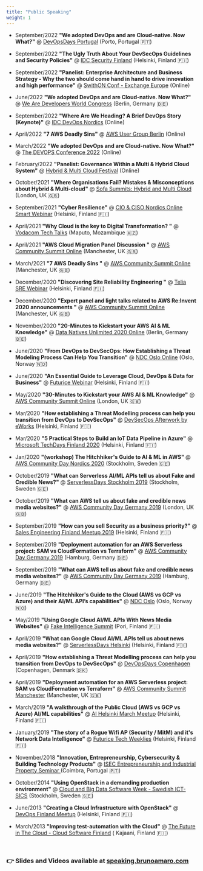 ```yaml
---
title: "Public Speaking"
weight: 1
---
```


<style type = "text/css">
.markdown ul { text-align: left !important; margin-left: 0 !important }
</style>


* September/2022 **"We adopted DevOps and are Cloud-native. Now What?"** @ <a href="xx" target="_blank">DevOpsDays Portugal</a> (Porto, Portugal 🇵🇹)

* September/2022 **"The Ugly Truth About Your DevSecOps Guidelines and Security Policies"** @ <a href="https://speaking.brunoamaro.com/9Ip0OM/the-ugly-truth-about-your-devsecops-guidelines-and-security-policies" target="_blank">IDC Security Finland</a> (Helsinki, Finland  🇫🇮)

* September/2022 **"Panelist: Enterprise Architecture and Business Strategy - Why the two should come hand in hand to drive innovation and high performance"** @ <a href="https://www.switchonconf.com/exchange-europe" target="_blank">SwithON Conf - Exchange Europe</a> (Online)

* June/2022 **"We adopted DevOps and are Cloud-native. Now What?"** @ <a href="https://www.wearedevelopers.com/world-congress#/" target="_blank">We Are Developers World Congress</a> (Berlin, Germany 🇩🇪)

* September/2022 **"Where Are We Heading? A Brief DevOps Story (Keynote)"** @ <a href="https://speaking.brunoamaro.com/o5zqhu/where-are-we-heading-a-brief-devops-story" target="_blank">IDC DevOps Nordics</a> (Online)

* April/2022 **"7 AWS Deadly Sins"** @ <a href="https://www.meetup.com/berlinawsug/events/284632298/" target="_blank">AWS User Group Berlin</a> (Online)

* March/2022 **"We adopted DevOps and are Cloud-native. Now What?"** @ <a href="https://speaking.brunoamaro.com/TJrjZI/we-adopted-devops-and-are-cloud-native-now-what" target="_blank">The DEVOPS Conference 2022</a> (Online)

* February/2022 **"Panelist: Governance Within a Multi & Hybrid Cloud System"** @ <a href="https://deskflix.computing.co.uk/ctgdeskflix/en/page/cloud" target="_blank">Hybrid & Multi Cloud Festival</a> (Online)

* October/2021 **"Where Organisations Fail? Mistakes & Misconceptions about Hybrid & Multi-cloud"** @ <a href="https://speaking.brunoamaro.com/vl6qvF/where-organisations-fail-mistakes-misconceptions-about-hybrid-multi-cloud" target="_blank">Sofa Summits: Hybrid and Multi Cloud</a> (London, UK 🇬🇧)

* September/2021 **"Cyber Resilience"** @ <a href="https://infoteaminternational.co.uk/smart-webinars/cio-ciso-nordics-online-smart-webinar/" target="_blank">CIO & CISO Nordics Online Smart Webinar</a>  (Helsinki, Finland 🇫🇮)

* April/2021 **"Why Cloud is the key to Digital Transformation? "** @ <a href="https://speaking.brunoamaro.com/yEYtMO/why-cloud-is-the-key-to-digital-transformation" target="_blank">Vodacom Tech Talks</a> (Maputo, Mozambique 🇲🇿)

* April/2021 **"AWS Cloud Migration Panel Discussion "** @ <a href="https://www.youtube.com/watch?v=F-iEGGJPAcc" target="_blank">AWS Community Summit Online</a> (Manchester, UK 🇬🇧)

* March/2021 **"7 AWS Deadly Sins "** @ <a href="https://speaking.brunoamaro.com/0RW3xc/7-aws-deadly-sins" target="_blank">AWS Community Summit Online</a> (Manchester, UK 🇬🇧)

* December/2020 **"Discovering Site Reliability Engineering "** @ <a href="https://speaking.brunoamaro.com/Lwa4Q0/discovering-site-reliability-engineering" target="_blank">Telia SRE Webinar</a> (Helsinki, Finland 🇫🇮)

* December/2020 **"Expert panel and light talks related to AWS Re:Invent 2020 announcements "** @ <a href="https://comsum.co.uk/" target="_blank">AWS Community Summit Online</a> (Manchester, UK 🇬🇧)

* November/2020 **"20-Minutes to Kickstart your AWS AI & ML Knowledge"** @ <a href="https://datanatives.io/conference/" target="_blank">Data Natives Unlimited 2020 Online</a> (Berlin, Germany 🇩🇪)

* June/2020 **"From DevOps to DevSecOps: How Establishing a Threat Modeling Process Can Help You Transition"** @ <a href="https://ndcoslo.com/talk/using-security-threat-modelling-to-enable-a-devsecops-culture/" target="_blank">NDC Oslo Online</a> (Oslo, Norway 🇳🇴)

* June/2020 **"An Essential Guide to Leverage Cloud, DevOps & Data for Business"** @ <a href="https://futurice.zoom.us/webinar/register/rec/WN_-g06VorIT32jpuvdH6QxaQ?meetingId=6pNNbIj2r2JOXJHW0UXxC4QOGN7lX6a81yYZ_fQPmBr8lPHY5Hf4ZDyXSlzct8c-&playId=&action=play&_x_zm_rtaid=kbePJPkdQmGvtOm18M64NQ.1592998074290.09b920f8a1e367c9a2b8e5644cb3bfb1&_x_zm_rhtaid=873" target="_blank">Futurice Webinar</a> (Helsinki, Finland 🇫🇮)

* May/2020 **"30-Minutes to Kickstart your AWS AI & ML Knowledge"** @ <a href="https://comsum.co.uk/" target="_blank">AWS Community Summit Online</a> (London, UK 🇬🇧)

* Mar/2020 **"How establishing a Threat Modelling process can help you transition from DevOps to DevSecOps"** @ <a href="https://myework.eworkgroup.com/event/?id=4932" target="_blank">DevSecOps Afterwork by eWorks</a> (Helsinki, Finland 🇫🇮)

* Mar/2020 **"5 Practical Steps to Build an IoT Data Pipeline in Azure"** @ <a href="https://techdaysfi.com/events/what-does-it-mean-to-do-iot-today-in-azure/" target="_blank">Microsoft TechDays Finland 2020</a> (Helsinki, Finland 🇫🇮)

* Jan/2020 **"(workshop) The Hitchhiker's Guide to AI & ML in AWS"** @ <a href="https://awscommunitynordics.org/communityday/" target="_blank">AWS Community Day Nordics 2020</a> (Stockholm, Sweden 🇸🇪)

* October/2019 **"What can Serverless AI/ML APIs tell us about Fake and Credible News?"** @ <a href="https://stockholm.serverlessdays.io" target="_blank">ServerlessDays Stockholm 2019</a> (Stockholm, Sweden 🇸🇪)
* October/2019 **"What can AWS tell us about fake and credible news media websites?"** @ <a href="https://comsum.co.uk/" target="_blank">AWS Community Day Germany 2019</a> (London, UK 🇬🇧)
* September/2019 **"How can you sell Security as a business priority?"** @ <a href="https://www.meetup.com/Sales-Engineering-Finland/events/262574457/" target="_blank">Sales Engineering Finland Meetup 2019</a> (Helsinki, Finland 🇫🇮)
* September/2019 **"Deployment automation for an AWS Serverless project: SAM vs CloudFormation vs Terraform"** @ <a href="https://www.aws-community-day.de/" target="_blank">AWS Community Day Germany 2019</a> (Hamburg, Germany 🇩🇪)
* September/2019 **"What can AWS tell us about fake and credible news media websites?"** @ <a href="https://www.aws-community-day.de/" target="_blank">AWS Community Day Germany 2019</a> (Hamburg, Germany 🇩🇪)
* June/2019 **"The Hitchhiker's Guide to the Cloud (AWS vs GCP vs Azure) and their AI/ML API’s capabilities"** @ <a href="https://ndcoslo.com/talk/the-hitchhikers-guide-to-the-cloud-aws-vs-gcp-vs-azure-and-their-ai-ml-apis-capabilities/" target="_blank">NDC Oslo</a> (Oslo, Norway 🇳🇴)
* May/2019 **"Using Google Cloud AI/ML APIs With News Media Websites"** @ <a href="https://fakeintelligence.fi" target="_blank">Fake Intelligence Summit</a> (Pori, Finland 🇫🇮)
* April/2019 **"What can Google Cloud AI/ML APIs tell us about news media websites?"** @ <a href="https://helsinki.serverlessdays.io/speakers/bruno-amaro/" target="_blank">ServerlessDays Helsinki</a> (Helsinki, Finland 🇫🇮)
* April/2019 **"How establishing a Threat Modelling process can help you transition from DevOps to DevSecOps"** @ <a href="https://www.devopsdays.org/events/2019-copenhagen/speakers/bruno-amaro-almeida/" target="_blank">DevOpsDays Copenhagen</a> (Copenhagen, Denmark 🇩🇰)
* April/2019 **"Deployment automation for an AWS Serverless project: SAM vs CloudFormation vs Terraform"** @ <a href="https://comsum.co.uk/comsum-manchester/" target="_blank">AWS Community Summit Manchester</a> (Manchester, UK 🇬🇧)
* March/2019 **"A walkthrough of the Public Cloud (AWS vs GCP vs Azure) AI/ML capabilities"** @ <a href="http://www.aihelsinki.com/future-event/aihelsinki-25th-session-march-27/" target="_blank">AI Helsinki March Meetup</a> (Helsinki, Finland 🇫🇮)
* January/2019 **"The story of a Rogue Wifi AP (Security / MitM) and it's Network Data Intelligence"** @ <a href="https://techweeklies.futurice.com/" target="_blank">Futurice Tech Weeklies</a> (Helsinki, Finland 🇫🇮)
* November/2018 **"Innovation, Entrepreneurship, Cybersecurity & Building Technology Products"** @ <a href="https://www.facebook.com/IPC.ISEC/photos/a.309239545515/10156589134260516/?type=3&theater" target="_blank"> ISEC Entrepreneurship and Industrial Property Seminar </a> (Coimbra, Portugal 🇵🇹)
* October/2014 **"Using OpenStack in a demanding production environment"** @ <a href="https://www.viktoria.se/events/cloud-and-big-data-day-2014-abstracts" target="_blank">Cloud and Big Data Software Week - Swedish ICT-SICS</a>  (Stockholm, Sweden 🇸🇪)
* June/2013 **"Creating a Cloud Infrastructure with OpenStack"**  @ <a href="https://www.meetup.com/devops-finland/events/121968472/" target="_blank">DevOps Finland Meetup</a> (Helsinki, Finland 🇫🇮)
* March/2013 **"Improving test-automation with the Cloud"** @ <a href="https://kajakdc.fi/en/2013/02/25/the-future-in-the-cloud-a-finnish-edge-seminaari-25-3-2013-kaukametsa/" target="_blank">The Future in The Cloud - Cloud Software Finland</a> ( Kajaani, Finland 🇫🇮)

<br />
<h3> 👉 Slides and Videos available at <a href="https://speaking.brunoamaro.com" target="_blank">speaking.brunoamaro.com</a> </h3>

